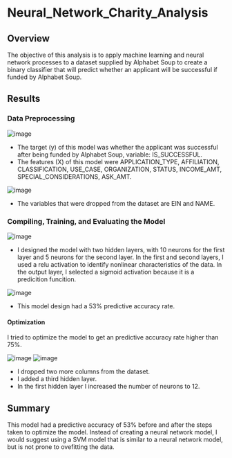 # Neural_Network_Charity_Analysis

## Overview

The objective of this analysis is to apply machine learning and neural network processes to a dataset supplied by Alphabet Soup to create a binary classifier that will predict whether an applicant will be successful if funded by Alphabet Soup.

## Results

### Data Preprocessing

![image](https://user-images.githubusercontent.com/104471775/191396497-4ed31566-9197-4db1-a4db-abb3e4af43a8.png)

* The target (y) of this model was whether the applicant was successful after being funded by Alphabet Soup, variable: IS_SUCCESSFUL. 
* The features (X) of this model were APPLICATION_TYPE, AFFILIATION, CLASSIFICATION, USE_CASE, ORGANIZATION, STATUS, INCOME_AMT, SPECIAL_CONSIDERATIONS, ASK_AMT.

![image](https://user-images.githubusercontent.com/104471775/191397485-b8e8a133-57a1-4a5d-b806-d65dc748ad59.png)

* The variables that were dropped from the dataset are EIN and NAME.

### Compiling, Training, and Evaluating the Model

![image](https://user-images.githubusercontent.com/104471775/191397916-20dfecfb-be91-49b0-9980-f8ae9f87907e.png)

* I designed the model with two hidden layers, with 10 neurons for the first layer and 5 neurons for the second layer.  In the first and second layers, I used a relu activation to identify nonlinear characteristics of the data.  In the output layer, I selected a sigmoid activation because it is a predicition funcition.

![image](https://user-images.githubusercontent.com/104471775/191399358-68689a47-595f-41af-a2d7-b6fc18217648.png)

* This model design had a 53% predictive accuracy rate.  

#### Optimization

I tried to optimize the model to get an predictive accuracy rate higher than 75%.  

![image](https://user-images.githubusercontent.com/104471775/191399877-a32a0611-4d73-4f36-9e6c-951d4d6baf7c.png)
![image](https://user-images.githubusercontent.com/104471775/191400117-2c338f41-e990-4233-bed4-c717986b5599.png)

* I dropped two more columns from the dataset.
* I added a third hidden layer.
* In the first hidden layer I increased the number of neurons to 12.

## Summary
This model had a predictive accuracy of 53% before and after the steps taken to optimize the model. Instead of creating a neural network model, I would suggest using a SVM model that is similar to a neural network model, but is not prone to ovefitting the data. 
